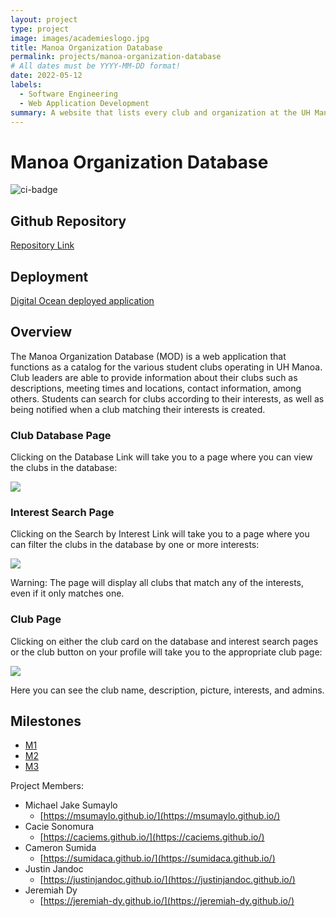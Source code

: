 ```yaml
---
layout: project
type: project
image: images/academieslogo.jpg
title: Manoa Organization Database
permalink: projects/manoa-organization-database
# All dates must be YYYY-MM-DD format!
date: 2022-05-12
labels:
  - Software Engineering
  - Web Application Development
summary: A website that lists every club and organization at the UH Manoa campus so that students are able to participate in student activities.
---
```


# Manoa Organization Database

![ci-badge](https://github.com/manoa-organization-database/manoa-organization-database/workflows/ci-manoa-organization-database/badge.svg)

## Github Repository
[Repository Link](https://github.com/manoa-organization-database/manoa-organization-database)

## Deployment
[Digital Ocean deployed application](https://manoa-organization-database.xyz/)

## Overview

The Manoa Organization Database (MOD) is a web application that functions as a catalog for the various student clubs operating in UH Manoa. Club leaders are able to provide information about their clubs such as descriptions, meeting times and locations, contact information, among others. Students can search for clubs according to their interests, as well as being notified when a club matching their interests is created. 

### Club Database Page

Clicking on the Database Link will take you to a page where you can view the clubs in the database:

![](doc/club-database2.png)

### Interest Search Page

Clicking on the Search by Interest Link will take you to a page where you can filter the clubs in the database by one or more interests:

![](doc/interest-search2.png)

Warning: The page will display all clubs that match any of the interests, even if it only matches one.

### Club Page

Clicking on either the club card on the database and interest search pages or the club button on your profile will take you to the appropriate club page:

![](doc/club-page.png)

Here you can see the club name, description, picture, interests, and admins.

## Milestones
* [M1](https://github.com/manoa-organization-database/manoa-organization-database/projects/1)
* [M2](https://github.com/manoa-organization-database/manoa-organization-database/projects/3)
* [M3](https://github.com/manoa-organization-database/manoa-organization-database/projects/4)

Project Members:
* Michael Jake Sumaylo
  * [https://msumaylo.github.io/](https://msumaylo.github.io/) 
* Cacie Sonomura
  * [https://caciems.github.io/](https://caciems.github.io/)
* Cameron Sumida
  * [https://sumidaca.github.io/](https://sumidaca.github.io/)
* Justin Jandoc
  * [https://justinjandoc.github.io/](https://justinjandoc.github.io/)
* Jeremiah Dy
  * [https://jeremiah-dy.github.io/](https://jeremiah-dy.github.io/)
